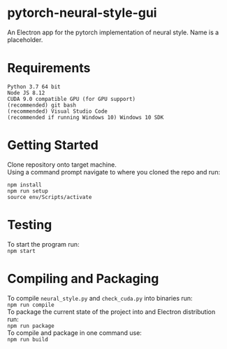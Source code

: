 # pytorch-neural-style-gui
An Electron app for the pytorch implementation of neural style. Name is a placeholder.

# Requirements
```
Python 3.7 64 bit
Node JS 8.12
CUDA 9.0 compatible GPU (for GPU support)
(recommended) git bash
(recommended) Visual Studio Code
(recommended if running Windows 10) Windows 10 SDK
```

# Getting Started
Clone repository onto target machine.<br>
Using a command prompt navigate to where you cloned the repo and run:<br>
```
npm install
npm run setup
source env/Scripts/activate
```

# Testing
To start the program run:<br>
`npm start`<br>

# Compiling and Packaging
To compile `neural_style.py` and `check_cuda.py` into binaries run:<br>
`npm run compile`<br>
To package the current state of the project into and Electron distribution run:<br>
`npm run package`<br>
To compile and package in one command use:<br>
`npm run build`
